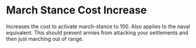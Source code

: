 # March Stance Cost Increase
Increases the cost to activate march-stance to 100.
Also applies to the naval equivalent.
This should prevent armies from attacking your settlements and then just marching out of range.